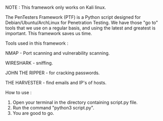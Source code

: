 NOTE : This framework only works on Kali linux.


The PenTesters Framework (PTF) is a Python script designed for Debian/Ubuntu/ArchLinux for Penetration Testing. We have those "go to" tools that we use on a regular basis, and using the latest and greatest is important. This framework saves us time.

Tools used in this framework :

NMAP - Port scanning and vulnerability scanning.

WIRESHARK - sniffing.

JOHN THE RIPPER - for cracking passwords.

THE HARVESTER - find emails and IP's of hosts.

How to use :

1) Open your terminal in the directory containing script.py file.
2) Run the command "python3 script.py".
3) You are good to go. 





